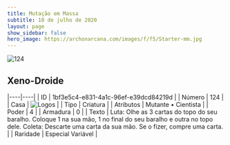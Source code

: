 ```yaml
---
title: Mutação em Massa
subtitle: 10 de julho de 2020
layout: page
show_sidebar: false
hero_image: https://archonarcana.com/images/f/f5/Starter-mm.jpg
---
```


![124](https://cdn.keyforgegame.com/media/card_front/pt/479_124_7J26CRJHW79M_pt.png)

## Xeno-Droide

|----|----|
| ID | 1bf3e5c4-e831-4a1c-96ef-e39dcd84219d |
| Número | 124 |
| Casa | ![Logos](https://archonarcana.com/images/thumb/c/ce/Logos.png/22px-Logos.png "Logos") |
| Tipo | Criatura |
| Atributos | Mutante • Cientista |
| Poder | 4 |
| Armadura | 0 |
| Texto | Luta: Olhe as 3 cartas do topo do seu baralho. Coloque 1 na sua mão, 1 no final do seu baralho e outra no topo dele.  Coleta: Descarte uma carta da sua mão. Se o fizer, compre uma carta. |
| Raridade | Especial Variável |
